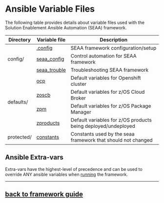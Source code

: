 # Ansible Variable Files
The following table provides details about variable files used with the Solution Enablement Ansible Automation (SEAA) framework.

<!--# Ansible Config
- sample.ansible.cfg - edited this file, renamed to .ansible.cfg and saved to your home directory or ansible.cfg and save to directory playbook
-->
<table>
<thead>
  <tr>
    <th>Directory</th>
    <th>Variable file</th>
    <th>Description</th>
  </tr>
</thead>
<tbody>
  <tr>
    <td rowspan="3">config/</td>
    <td><a href="https://github.com/IBM/zmodstack-solutions/blob/main/ibm/seaa/ansible/variables/config/.config">.config</a>     </td>
    <td>SEAA framework configuration/setup</td>
  </tr>
  <tr><td><a href="https://github.com/IBM/zmodstack-solutions/blob/main/ibm/seaa/ansible/variables/config/seaa_config.yaml">seaa_config</a></td>
    <td>Control automation for SEAA framework</td></tr>
	<tr><td><a href="https://github.com/IBM/zmodstack-solutions/blob/main/ibm/seaa/ansible/variables/config/seaa_config.yaml">seaa_trouble</a></td>
    <td>Troubleshooting SEAA framework</td></tr>
<tr>
    <td rowspan="4">defaults/</td>
    <td><a href="https://github.com/IBM/zmodstack-solutions/blob/main/ibm/seaa/ansible/variables/defaults/ocp.yaml">ocp</a>     </td>
    <td>Default variables for Openshift cluster</td>
  </tr>
  <tr><td><a href="https://github.com/IBM/zmodstack-solutions/blob/main/ibm/seaa/ansible/variables/defaults/zoscb.yaml">zoscb</a></td>
    <td>Default variables for z/OS Cloud Broker</td></tr>
	<tr><td><a href="https://github.com/IBM/zmodstack-solutions/blob/main/ibm/seaa/ansible/variables/defaults/zpm.yaml">zpm</a></td>
    <td>Default variables for z/OS Package Manager</td></tr>
	<tr><td><a href="https://github.com/IBM/zmodstack-solutions/blob/main/ibm/seaa/ansible/variables/defaults/zproducts.yaml">zproducts</a></td>
    <td>Default variables for z/OS products being deployed/undeployed</td></tr>
<tr>
	<td>protected/</td>
	<td><a href="https://github.com/IBM/zmodstack-solutions/blob/main/ibm/seaa/ansible/variables/protected/constants.yaml">constants</a></td>
    <td>Constants used by the seaa framework that should not changed</td></tr>
	</tbody>
	</table>
<!-- - config/
	- [.config](config/.config) - SEAA framework configuration/setup
	- [seaa_config](config/seaa_config.yaml) - Control automation for SEAA framework
	- [seaa_trouble](config/seaa_trouble.yaml) - Troubleshooting SEAA framework -->

<!-- - defaults/
	- [ocp](defaults/ocp.yaml) - Default variables for Openshift cluster

	- [zoscb](defaults/zoscb.yaml) - Default variables for z/OS Cloud Broker

	- [zpm](defaults/zpm.yaml) - Default variables for zos package manager

	- [zproducts](defaults/zproducts.yaml) - Default variables for zos products being deployed/undeployed -->

<!-- - protected/
	- [constants](protected/constants.yaml) - Constants used by the seaa framework that should not changed -->

## Ansible Extra-vars
Extra-vars have the highest-level of precedence and can be used to override ANY ansible variables when [running](https://docs.ansible.com/ansible/latest/user_guide/playbooks_variables.html#defining-variables-at-runtime) the framework.

---
## [back to framework guide](../../../../docs/guide/README.md)
